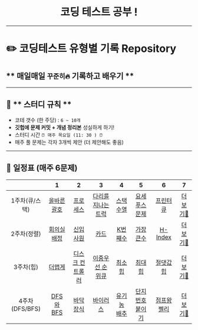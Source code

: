 <h1 align="center"> 코딩 테스트 공부 ! </h1>

---

# ✏️ **코딩테스트 유형별 기록 Repository**

## ** 매일매일 `꾸준히🔥` 기록하고 배우기 **

---

## 🌟 ** 스터디 규칙 **

- 코테 갯수 (한 주당) : `6 ~ 10개`
- **깃헙에 문제 커밋 + 개념 정리본** 성실하게 하기!
- 스터디 시간 `⏰ 매주 목요일 (11: 30 ) ⏰`
- 매주 풀 문제는 각자 3개씩 제안 (더 제안해도 좋음)

---

## **📅 일정표 (매주 6문제)**

|                |                                       1                                        |                                         2                                          |                                           3                                           |                                     4                                      |                                      5                                       |                                     6                                      |                                                   7                                                   |
| :------------: | :----------------------------------------------------------------------------: | :--------------------------------------------------------------------------------: | :-----------------------------------------------------------------------------------: | :------------------------------------------------------------------------: | :--------------------------------------------------------------------------: | :------------------------------------------------------------------------: | :---------------------------------------------------------------------------------------------------: |
| 1주차(큐/스택) | [올바른 괄호](https://school.programmers.co.kr/learn/courses/30/lessons/12909) |    [프로세스](https://school.programmers.co.kr/learn/courses/30/lessons/42587)     | [다리를 지나는 트럭](https://school.programmers.co.kr/learn/courses/30/lessons/42583) |              [스택수열](https://www.acmicpc.net/problem/1874)              |            [요세푸스 문제](https://www.acmicpc.net/problem/1158)             |             [프린터 큐](https://www.acmicpc.net/problem/1966)              | [더보기👀](https://github.com/gonn-i/CO-TE-study/tree/master/%EC%8A%A4%ED%83%9D%EA%B3%BC%20%ED%81%90) |
|  2주차(정렬)   |              [회의실 배정](https://www.acmicpc.net/problem/1931)               |                  [신입사원](https://www.acmicpc.net/problem/1946)                  |                     [카드](https://www.acmicpc.net/problem/11652)                     | [K번쨰수](https://school.programmers.co.kr/learn/courses/30/lessons/42748) | [가장 큰수](https://school.programmers.co.kr/learn/courses/30/lessons/42746) | [H-Index](https://school.programmers.co.kr/learn/courses/30/lessons/42747) |           [더보기👀](https://github.com/gonn-i/CO-TE-study/tree/master/%EC%A0%95%EB%A0%AC)            |
|   3주차(힙)    |   [더맵게](https://school.programmers.co.kr/learn/courses/30/lessons/42626)    | [디스크 컨트롤러](https://school.programmers.co.kr/learn/courses/30/lessons/42627) |  [이중우선 순위큐](https://school.programmers.co.kr/learn/courses/30/lessons/42628)   |              [최소 힙](https://www.acmicpc.net/problem/1927)               |               [최대 힙](https://www.acmicpc.net/problem/11279)               |             [절댓값 힙](https://www.acmicpc.net/problem/11286)             |                [더보기👀](https://github.com/gonn-i/CO-TE-study/tree/master/%ED%9E%99)                |
| 4주차(DFS/BFS) |               [DFS와 BFS](https://www.acmicpc.net/problem/1260)                |                  [바닥장식](https://www.acmicpc.net/problem/1388)                  |                   [바이러스](https://www.acmicpc.net/problem/2606)                    |            [유기농 배추](https://www.acmicpc.net/problem/1012)             |            [단지번호붙이기](https://www.acmicpc.net/problem/2667)            |            [점프왕 쩰리](https://www.acmicpc.net/problem/16173)            |                [더보기👀](https://github.com/gonn-i/CO-TE-study/tree/master/DFS%2CBFS)                |
